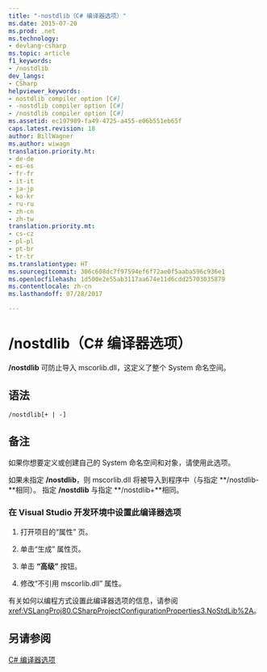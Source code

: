 ```yaml
---
title: "-nostdlib（C# 编译器选项）"
ms.date: 2015-07-20
ms.prod: .net
ms.technology:
- devlang-csharp
ms.topic: article
f1_keywords:
- /nostdlib
dev_langs:
- CSharp
helpviewer_keywords:
- nostdlib compiler option [C#]
- -nostdlib compiler option [C#]
- /nostdlib compiler option [C#]
ms.assetid: ec197989-fa49-4725-a455-e06b551eb65f
caps.latest.revision: 18
author: BillWagner
ms.author: wiwagn
translation.priority.ht:
- de-de
- es-es
- fr-fr
- it-it
- ja-jp
- ko-kr
- ru-ru
- zh-cn
- zh-tw
translation.priority.mt:
- cs-cz
- pl-pl
- pt-br
- tr-tr
ms.translationtype: HT
ms.sourcegitcommit: 306c608dc7f97594ef6f72ae0f5aaba596c936e1
ms.openlocfilehash: 1d500e2e55ab3117aa674e11d6cdd25703035879
ms.contentlocale: zh-cn
ms.lasthandoff: 07/28/2017

---
```

# <a name="nostdlib-c-compiler-options"></a>/nostdlib（C# 编译器选项）
**/nostdlib** 可防止导入 mscorlib.dll，这定义了整个 System 命名空间。  
  
## <a name="syntax"></a>语法  
  
```console  
/nostdlib[+ | -]  
```  
  
## <a name="remarks"></a>备注  
 如果你想要定义或创建自己的 System 命名空间和对象，请使用此选项。  
  
 如果未指定 **/nostdlib**，则 mscorlib.dll 将被导入到程序中（与指定 **/nostdlib-**相同）。 指定 **/nostdlib** 与指定 **/nostdlib+**相同。  
  
### <a name="to-set-this-compiler-option-in-the-visual-studio-development-environment"></a>在 Visual Studio 开发环境中设置此编译器选项  
  
1.  打开项目的“属性”  页。  
  
2.  单击“生成”  属性页。  
  
3.  单击 **“高级”** 按钮。  
  
4.  修改“不引用 mscorlib.dll”  属性。  
  
 有关如何以编程方式设置此编译器选项的信息，请参阅 <xref:VSLangProj80.CSharpProjectConfigurationProperties3.NoStdLib%2A>。  
  
## <a name="see-also"></a>另请参阅  
 [C# 编译器选项](../../../csharp/language-reference/compiler-options/index.md)

